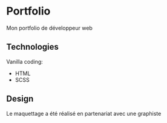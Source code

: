# Portfolio
Mon portfolio de développeur web

## Technologies
Vanilla coding:
- HTML
- SCSS

## Design
Le maquettage a été réalisé en partenariat avec une graphiste 